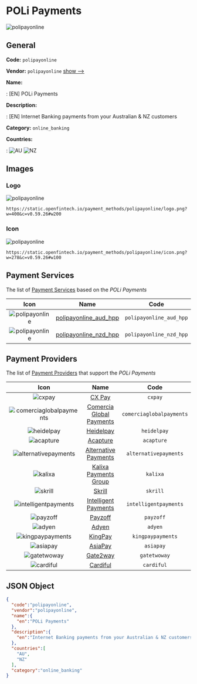 
# POLi Payments 
![polipayonline](https://static.openfintech.io/payment_methods/polipayonline/logo.png?w=400&c=v0.59.26#w200)  

## General 
**Code:** `polipayonline` 
 
**Vendor:** `polipayonline` [show -->](/vendors/polipayonline/) 
 
**Name:** 
 
:	[EN] POLi Payments 
 
**Description:** 
 
: [EN] Internet Banking payments from your Australian & NZ customers 
 
**Category:** `online_banking` 
 
**Countries:** 
 
:	![AU](https://cdnjs.cloudflare.com/ajax/libs/flag-icon-css/3.3.0/flags/4x3/au.svg#w24) 	![NZ](https://cdnjs.cloudflare.com/ajax/libs/flag-icon-css/3.3.0/flags/4x3/nz.svg#w24)  

## Images 

### Logo 
![polipayonline](https://static.openfintech.io/payment_methods/polipayonline/logo.png?w=400&c=v0.59.26#w200)  

```
https://static.openfintech.io/payment_methods/polipayonline/logo.png?w=400&c=v0.59.26#w200
```  

### Icon 
![polipayonline](https://static.openfintech.io/payment_methods/polipayonline/icon.png?w=278&c=v0.59.26#w100)  

```
https://static.openfintech.io/payment_methods/polipayonline/icon.png?w=278&c=v0.59.26#w100
```  

## Payment Services 
 
The list of [Payment Services](/payment-services/) based on the _POLi Payments_ 

|Icon|Name|Code| 
|:---:|:---:|:---:| 
|![polipayonline](https://static.openfintech.io/payment_methods/polipayonline/icon.png?w=278&c=v0.59.26#w100) |[polipayonline_aud_hpp](/payment-services/polipayonline_aud_hpp/)|`polipayonline_aud_hpp`| 
|![polipayonline](https://static.openfintech.io/payment_methods/polipayonline/icon.png?w=278&c=v0.59.26#w100) |[polipayonline_nzd_hpp](/payment-services/polipayonline_nzd_hpp/)|`polipayonline_nzd_hpp`| 
 

## Payment Providers 
 
The list of [Payment Providers](/payment-providers/) that support the _POLi Payments_ 

|Icon|Name|Code| 
|:---:|:---:|:---:| 
|![cxpay](https://static.openfintech.io/payment_providers/cxpay/icon.png?w=278&c=v0.59.26#w100) |[CX Pay](/payment-providers/cxpay/)|`cxpay`| 
|![comerciaglobalpayments](https://static.openfintech.io/payment_providers/comerciaglobalpayments/icon.png?w=278&c=v0.59.26#w100) |[Comercia Global Payments](/payment-providers/comerciaglobalpayments/)|`comerciaglobalpayments`| 
|![heidelpay](https://static.openfintech.io/payment_providers/heidelpay/icon.png?w=278&c=v0.59.26#w100) |[Heidelpay](/payment-providers/heidelpay/)|`heidelpay`| 
|![acapture](https://static.openfintech.io/payment_providers/acapture/icon.png?w=278&c=v0.59.26#w100) |[Acapture](/payment-providers/acapture/)|`acapture`| 
|![alternativepayments](https://static.openfintech.io/payment_providers/alternativepayments/icon.png?w=278&c=v0.59.26#w100) |[Alternative Payments](/payment-providers/alternativepayments/)|`alternativepayments`| 
|![kalixa](https://static.openfintech.io/payment_providers/kalixa/icon.png?w=278&c=v0.59.26#w100) |[Kalixa Payments Group](/payment-providers/kalixa/)|`kalixa`| 
|![skrill](https://static.openfintech.io/payment_providers/skrill/icon.svg?w=278&c=v0.59.26#w100) |[Skrill](/payment-providers/skrill/)|`skrill`| 
|![intelligentpayments](https://static.openfintech.io/payment_providers/intelligentpayments/icon.png?w=278&c=v0.59.26#w100) |[Intelligent Payments](/payment-providers/intelligentpayments/)|`intelligentpayments`| 
|![payzoff](https://static.openfintech.io/payment_providers/payzoff/icon.png?w=278&c=v0.59.26#w100) |[Payzoff](/payment-providers/payzoff/)|`payzoff`| 
|![adyen](https://static.openfintech.io/payment_providers/adyen/icon.svg?w=278&c=v0.59.26#w100) |[Adyen](/payment-providers/adyen/)|`adyen`| 
|![kingpaypayments](https://static.openfintech.io/payment_providers/kingpaypayments/icon.png?w=278&c=v0.59.26#w100) |[KingPay](/payment-providers/kingpaypayments/)|`kingpaypayments`| 
|![asiapay](https://static.openfintech.io/payment_providers/asiapay/icon.png?w=278&c=v0.59.26#w100) |[AsiaPay](/payment-providers/asiapay/)|`asiapay`| 
|![gatetwoway](https://static.openfintech.io/payment_providers/gatetwoway/icon.svg?w=278&c=v0.59.26#w100) |[Gate2way](/payment-providers/gatetwoway/)|`gatetwoway`| 
|![cardiful](https://static.openfintech.io/payment_providers/cardiful/icon.svg?w=278&c=v0.59.26#w100) |[Cardiful](/payment-providers/cardiful/)|`cardiful`| 
 

## JSON Object 

```json
{
  "code":"polipayonline",
  "vendor":"polipayonline",
  "name":{
    "en":"POLi Payments"
  },
  "description":{
    "en":"Internet Banking payments from your Australian & NZ customers"
  },
  "countries":[
    "AU",
    "NZ"
  ],
  "category":"online_banking"
}
```  
